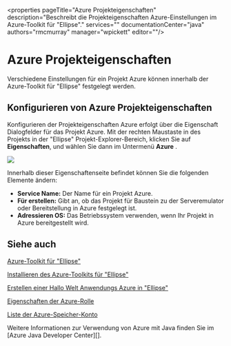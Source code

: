 <properties
    pageTitle="Azure Projekteigenschaften"
    description="Beschreibt die Projekteigenschaften Azure-Einstellungen im Azure-Toolkit für "Ellipse"."
    services=""
    documentationCenter="java"
    authors="rmcmurray"
    manager="wpickett"
    editor=""/>

<tags
    ms.service="multiple"
    ms.workload="na"
    ms.tgt_pltfrm="multiple"
    ms.devlang="Java"
    ms.topic="article"
    ms.date="08/11/2016" 
    ms.author="robmcm"/>

<!-- Legacy MSDN URL = https://msdn.microsoft.com/library/azure/jj835232.aspx -->

# <a name="azure-project-properties"></a>Azure Projekteigenschaften #

Verschiedene Einstellungen für ein Projekt Azure können innerhalb der Azure-Toolkit für "Ellipse" festgelegt werden.

## <a name="configuring-azure-project-properties"></a>Konfigurieren von Azure Projekteigenschaften ##

Konfigurieren der Projekteigenschaften Azure erfolgt über die Eigenschaft Dialogfelder für das Projekt Azure. Mit der rechten Maustaste in des Projekts in der "Ellipse" Projekt-Explorer-Bereich, klicken Sie auf **Eigenschaften**, und wählen Sie dann im Untermenü **Azure** .

![][ic719480]

Innerhalb dieser Eigenschaftenseite befindet können Sie die folgenden Elemente ändern: 

* **Service Name:** Der Name für ein Projekt Azure.
* **Für erstellen:** Gibt an, ob das Projekt für Baustein zu der Serveremulator oder Bereitstellung in Azure festgelegt ist.
* **Adressieren OS:** Das Betriebssystem verwenden, wenn Ihr Projekt in Azure bereitgestellt wird.

## <a name="see-also"></a>Siehe auch ##

[Azure-Toolkit für "Ellipse"][]

[Installieren des Azure-Toolkits für "Ellipse"][] 

[Erstellen einer Hallo Welt Anwendungs Azure in "Ellipse"][]

[Eigenschaften der Azure-Rolle][]

[Liste der Azure-Speicher-Konto][]

Weitere Informationen zur Verwendung von Azure mit Java finden Sie im [Azure Java Developer Center][].

<!-- URL List -->

[Azure Java-Entwicklercenter]: http://go.microsoft.com/fwlink/?LinkID=699547
[Azure-Toolkit für "Ellipse"]: http://go.microsoft.com/fwlink/?LinkID=699529
[Eigenschaften der Azure-Rolle]: http://go.microsoft.com/fwlink/?LinkID=699525
[Liste der Azure-Speicher-Konto]: http://go.microsoft.com/fwlink/?LinkID=699528
[Erstellen einer Hallo Welt Anwendungs Azure in "Ellipse"]: http://go.microsoft.com/fwlink/?LinkID=699533
[Installieren des Azure-Toolkits für "Ellipse"]: http://go.microsoft.com/fwlink/?LinkId=699546

<!-- IMG List -->

[ic719480]: ./media/azure-toolkit-for-eclipse-azure-project-properties/ic719480.png
